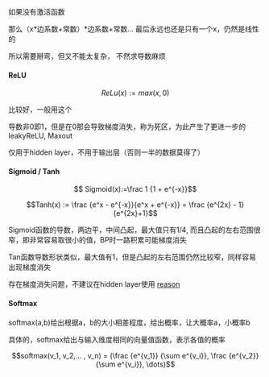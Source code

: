 
如果没有激活函数

那么（x*边系数+常数）*边系数+常数... 最后永远也还是只有一个x，仍然是线性的

所以需要掰弯，但又不能太复杂， 不然求导数麻烦

#### ReLU

$$ReLu(x) := max(x, 0)$$

比较好，一般用这个

导数非0即1，但是在0那会导致梯度消失，称为死区，为此产生了更进一步的leakyReLU, Maxout

仅用于hidden layer，不用于输出层（否则一半的数据莫得了）

#### Sigmoid / Tanh

$$ Sigmoid(x):=\frac 1 {1 + e^{-x}}$$

$$Tanh(x) := \frac {e^x - e^{-x}}{e^x + e^{-x}} = \frac {e^{2x} - 1}{e^{2x}+1}$$

Sigmoid函数的导数，两边平，中间凸起，最大值只有1/4,  而且凸起的左右范围很窄，即非常容易取很小的值，BP时一路积累可能梯度消失

Tan函数导数形状类似，最大值有1，但是凸起的左右范围仍然比较窄，同样容易出现梯度消失

存在梯度消失问题，不建议在hidden layer使用 [reason](https://blog.csdn.net/qq_37667364/article/details/88806870)

#### Softmax

softmax(a,b)给出根据a，b的大小相差程度，给出概率，让大概率a，小概率b

具体的，softmax给出与输入维度相同的向量值函数，表示各值的概率

$$softmax(v_1, v_2,... , v_n) = (\frac {e^{v_1}} {\sum e^{v_i}}, \frac {e^{v_2}} {\sum e^{v_i}}, \dots)$$